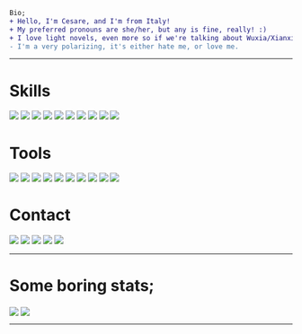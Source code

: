 ```diff
Bio;
+ Hello, I'm Cesare, and I'm from Italy!
+ My preferred pronouns are she/her, but any is fine, really! :)
+ I love light novels, even more so if we're talking about Wuxia/Xianxia/Xuanhuan novels! ( I capitalize them as a sign of respect. )
- I'm a very polarizing, it's either hate me, or love me.
```

---

<!-- <a href=""><img src=""/></a> -->
<div>
  <h1>Skills</h1>
  <div>
    <img
      src="https://img.shields.io/badge/JavaScript-323330?style=for-the-badge&logo=javascript&logoColor=F7DF1E"
    />
    <img
      src="https://img.shields.io/badge/Node.js-43853D?style=for-the-badge&logo=node.js&logoColor=white"
    />
    <img
      src="https://img.shields.io/badge/TypeScript-007ACC?style=for-the-badge&logo=typescript&logoColor=white"
    />
    <img
      src="https://img.shields.io/badge/HTML5-E34F26?style=for-the-badge&logo=html5&logoColor=white"
    />
    <img
      src="https://img.shields.io/badge/CSS3-1572B6?style=for-the-badge&logo=css3&logoColor=white"
    />
    <img
      src="https://img.shields.io/badge/Rust-000000?style=for-the-badge&logo=rust&logoColor=white"
    />
    <img
      src="https://img.shields.io/badge/Markdown-000000?style=for-the-badge&logo=markdown&logoColor=white"
    />
    <img
      src="https://img.shields.io/badge/Shell_Script-121011?style=for-the-badge&logo=gnu-bash&logoColor=white"
    />
    <img
      src="https://img.shields.io/badge/Express.js-404D59?style=for-the-badge&logo=Javascript"
    />
    <img
      src="https://img.shields.io/badge/Vue.js-35495E?style=for-the-badge&logo=vue.js&logoColor=4FC08D"
    />
  </div>
  <h1>Tools</h1>
  <div>
    <img
      src="https://img.shields.io/badge/Arch_Linux-1793D1?style=for-the-badge&logo=arch-linux&logoColor=white"
    />
    <img
      src="https://img.shields.io/badge/Spotify-1ED760?&style=for-the-badge&logo=spotify&logoColor=white"
    />
    <img
      src="https://img.shields.io/badge/VSCode-007ACC?style=for-the-badge&logo=Visual%20Studio%20Code&logoColor=white"
    />
    <img
      src="https://img.shields.io/badge/Neovim-57A143?style=for-the-badge&logo=NeoVim&logoColor=white"
    />
    <img
      src="https://img.shields.io/badge/Zsh-4EAA25?style=for-the-badge&logo=GNU%20Bash&logoColor=white"
    />
    <img
      src="https://img.shields.io/badge/PostgreSQL-316192?style=for-the-badge&logo=postgresql&logoColor=white"
    />
    <img
      src="https://img.shields.io/badge/Firefox-FF7139?style=for-the-badge&logo=Firefox&logoColor=white"
    />
    <img
      src="https://img.shields.io/badge/Git-F05032?style=for-the-badge&logo=Git&logoColor=white"
    />
    <img
      src="https://img.shields.io/badge/Yarn-2C8EBB?style=for-the-badge&logo=Yarn&logoColor=white"
    />
    <img
      src="https://img.shields.io/badge/IntelliJ%20IDEA-000000?style=for-the-badge&logo=Intellij%20IDEA&logoColor=white"
    />
  </div>
  <h1>Contact</h1>
  <div>
    <a href="https://dsc.bio/sach"
      ><img
        src="https://img.shields.io/badge/Discord-7289DA?style=for-the-badge&logo=discord&logoColor=white"
    /></a>
    <a href="https://twitter.com/ya_sach1"
      ><img
        src="https://img.shields.io/badge/Twitter-1DA1F2?style=for-the-badge&logo=twitter&logoColor=white"
    /></a>
    <a href="https://github.com/ya-sach1"
      ><img
        src="https://img.shields.io/badge/GitHub-100000?style=for-the-badge&logo=github&logoColor=white"
    /></a>
    <a href="https://reddit.com/u/ya-sach1"
      ><img
        src="https://img.shields.io/badge/Reddit-FF4500?style=for-the-badge&logo=reddit&logoColor=white"
    /></a>
    <a href="mailto:sach1@i-use-arch-b.tw"
      ><img
        src="https://img.shields.io/badge/Email-D14836?style=for-the-badge&logo=Gmail&logoColor=white"
    /></a>
  </div>
</div>

---

<h1>Some boring stats;</h1>
<a href="https://github.com/ya-sach1/ya-sach1">
  <img
    align="center"
    src="https://github-readme-stats.vercel.app/api/top-langs/?username=ya-sach1&hide=shell,lua,vim%20script,dockerfile,javascript&hide_border=true"
/></a>
<a href="https://github.com/ya-sach1/ya-sach1">
  <img
    align="center"
    src="https://github-readme-stats.vercel.app/api?username=ya-sach1&hide_border=true&show_icons=true&count_private=true&langs_count=10"
  />
</a>

---

